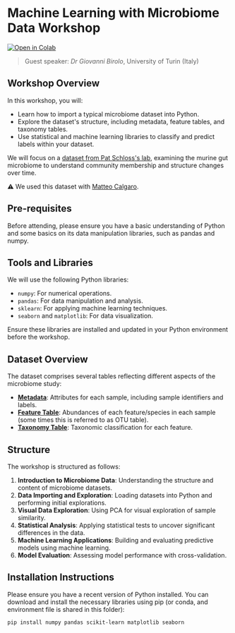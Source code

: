 # Machine Learning  with Microbiome Data Workshop

[![Open in Colab](https://colab.research.google.com/assets/colab-badge.svg)](https://colab.research.google.com/gist/telatin/4d5ec671b2ad74a8b2ba3d78f8269dc1/prediction-notes.ipynb)

> Guest speaker:
> *Dr Giovanni Birolo*, University of Turin (Italy)


## Workshop Overview

In this workshop, you will:

- Learn how to import a typical microbiome dataset into Python.
- Explore the dataset's structure, including metadata, feature tables, and taxonomy tables.
- Use statistical and machine learning libraries to classify and predict labels within your dataset.

We will focus on a [dataset from Pat Schloss's lab](https://mothur.org/wiki/miseq_sop/), examining the murine gut microbiome to understand community membership and structure changes over time.

:warning: We used this dataset with [Matteo Calgaro](https://github.com/quadram-institute-bioscience/datasciencegroup/tree/main/2_rarefaction#readme).

## Pre-requisites

Before attending, please ensure you have a basic understanding of Python and some basics on its data manipulation libraries, such as pandas and numpy. 

## Tools and Libraries

We will use the following Python libraries:

- `numpy`: For numerical operations.
- `pandas`: For data manipulation and analysis.
- `sklearn`: For applying machine learning techniques.
- `seaborn` and `matplotlib`: For data visualization.

Ensure these libraries are installed and updated in your Python environment before the workshop.

## Dataset Overview

The dataset comprises several tables reflecting different aspects of the microbiome study:
- **[Metadata](mouse-16s/metadata.csv)**: Attributes for each sample, including sample identifiers and labels.
- **[Feature Table](mouse-16s/otutab_raw.csv)**: Abundances of each feature/species in each sample (some times this is referred to as OTU table).
- **[Taxonomy Table](mouse-16s/taxonomy.csv)**: Taxonomic classification for each feature.

 
## Structure

The workshop is structured as follows:

1. **Introduction to Microbiome Data**: Understanding the structure and content of microbiome datasets.
2. **Data Importing and Exploration**: Loading datasets into Python and performing initial explorations.
3. **Visual Data Exploration**: Using PCA for visual exploration of sample similarity.
4. **Statistical Analysis**: Applying statistical tests to uncover significant differences in the data.
5. **Machine Learning Applications**: Building and evaluating predictive models using machine learning.
6. **Model Evaluation**: Assessing model performance with cross-validation.

## Installation Instructions

Please ensure you have a recent version of Python installed. 
You can download and install the necessary libraries using pip (or conda, and environment file is shared in this folder):

```bash
pip install numpy pandas scikit-learn matplotlib seaborn
```